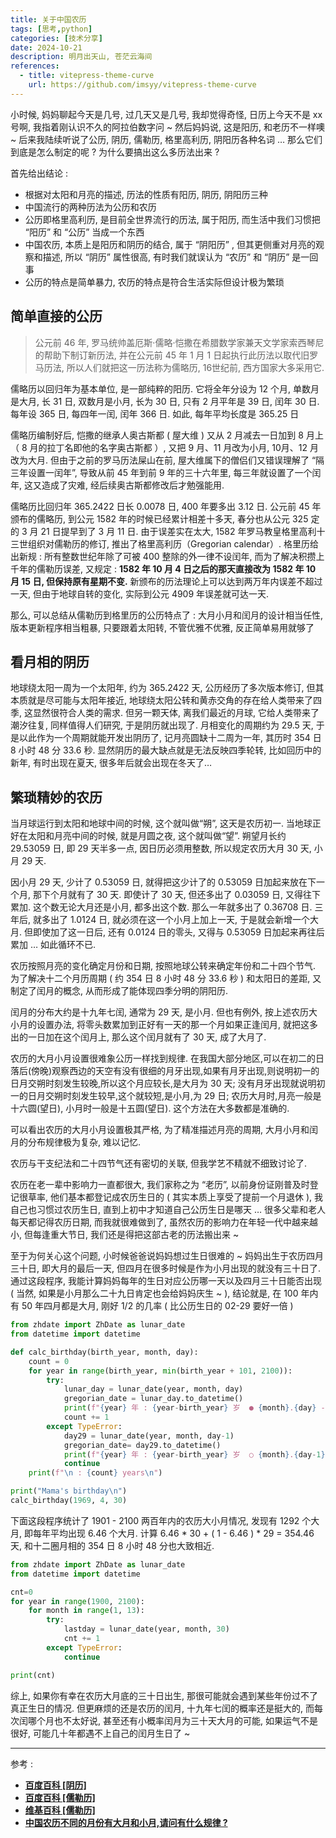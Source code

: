 ```yaml
---
title: 关于中国农历
tags: [思考,python]
categories: [技术分享]
date: 2024-10-21
description: 明月出天山, 苍茫云海间
references:
  - title: vitepress-theme-curve
    url: https://github.com/imsyy/vitepress-theme-curve
---
```



小时候, 妈妈聊起今天是几号, 过几天又是几号, 我却觉得奇怪, 日历上今天不是 xx 号啊, 我指着刚认识不久的阿拉伯数字问 ~ 然后妈妈说, 这是阳历, 和老历不一样噢 ~ 后来我陆续听说了公历, 阴历, 儒勒历, 格里高利历, 阴阳历各种名词 … 那么它们到底是怎么制定的呢 ? 为什么要搞出这么多历法出来 ?

首先给出结论 :

- 根据对太阳和月亮的描述, 历法的性质有阳历, 阴历, 阴阳历三种
- 中国流行的两种历法为公历和农历
- 公历即格里高利历, 是目前全世界流行的历法, 属于阳历, 而生活中我们习惯把 “阳历” 和 “公历” 当成一个东西
- 中国农历, 本质上是阳历和阴历的结合, 属于 “阴阳历” , 但其更侧重对月亮的观察和描述, 所以 “阴历” 属性很高, 有时我们就误认为 “农历” 和 “阴历” 是一回事
- 公历的特点是简单暴力, 农历的特点是符合生活实际但设计极为繁琐

## 简单直接的公历

> 公元前 46 年, 罗马统帅盖厄斯·儒略·恺撒在希腊数学家兼天文学家索西琴尼的帮助下制订新历法, 并在公元前 45 年 1 月 1 日起执行此历法以取代旧罗马历法, 所以人们就把这一历法称为儒略历, 16世纪前, 西方国家大多采用它.

儒略历以回归年为基本单位, 是一部纯粹的阳历. 它将全年分设为 12 个月, 单数月是大月, 长 31 日, 双数月是小月, 长为 30 日, 只有 2 月平年是 39 日, 闰年 30 日. 每年设 365 日, 每四年一闰, 闰年 366 日. 如此, 每年平均长度是 365.25 日

儒略历编制好后, 恺撒的继承人奥古斯都 ( 屋大维 ) 又从 2 月减去一日加到 8 月上（ 8 月的拉丁名即他的名字奥古斯都 ）, 又把 9 月、11 月改为小月, 10月、12 月改为大月. 但由于之前的罗马历法屎山在前, 屋大维属下的僧侣们又错误理解了 “隔三年设置一闰年”, 导致从前 45 年到前 9 年的三十六年里, 每三年就设置了一个闰年, 这又造成了灾难, 经后续奥古斯都修改后才勉强能用.

儒略历比回归年 365.2422 日长 0.0078 日, 400 年要多出 3.12 日. 公元前 45 年颁布的儒略历, 到公元 1582 年的时候已经累计相差十多天, 春分也从公元 325 定的 3 月 21 日提早到了 3 月 11 日. 由于误差实在太大,  1582 年罗马教皇格里高利十三世组织对儒勒历的修订, 推出了格里高利历（Gregorian calendar）. 格里历给出新规 : 所有整数世纪年除了可被 400 整除的外一律不设闰年, 而为了解决积攒上千年的儒勒历误差, 又规定 :  **1582 年 10 月 4 日之后的那天直接改为 1582 年 10 月 15 日, 但保持原有星期不变.** 新颁布的历法理论上可以达到两万年内误差不超过一天, 但由于地球自转的变化, 实际到公元 4909 年误差就可达一天. 

那么, 可以总结从儒勒历到格里历的公历特点了 : 大月小月和闰月的设计相当任性, 版本更新程序相当粗暴, 只要跟着太阳转, 不管优雅不优雅, 反正简单易用就够了
> 

## 看月相的阴历

地球绕太阳一周为一个太阳年, 约为 365.2422 天, 公历经历了多次版本修订, 但其本质就是尽可能与太阳年接近, 地球绕太阳公转和黄赤交角的存在给人类带来了四季, 这显然很符合人类的需求. 但另一颗天体, 离我们最近的月球, 它给人类带来了潮汐往复, 同样值得人们研究, 于是阴历就出现了. 月相变化的周期约为 29.5 天, 于是以此作为一个周期就能开发出阴历了, 记月亮圆缺十二周为一年, 其历时 354 日 8 小时 48 分 33.6 秒. 显然阴历的最大缺点就是无法反映四季轮转, 比如回历中的新年, 有时出现在夏天, 很多年后就会出现在冬天了…

## 繁琐精妙的农历

当月球运行到太阳和地球中间的时候, 这个就叫做“朔”, 这天是农历初一. 当地球正好在太阳和月亮中间的时候, 就是月圆之夜, 这个就叫做“望”. 朔望月长约 29.53059 日, 即 29 天半多一点, 因日历必须用整数, 所以规定农历大月 30 天, 小月 29 天. 
    
因小月 29 天, 少计了 0.53059 日, 就得把这少计了的 0.53059 日加起来放在下一个月, 那下个月就有了 30 天. 即使计了 30 天, 但还多出了 0.03059 日, 又得往下累加. 这个数无论大月还是小月, 都多出这个数. 那么一年就多出了 0.36708 日. 三年后, 就多出了 1.0124 日, 就必须在这一个小月上加上一天, 于是就会新增一个大月. 但即使加了这一日后, 还有 0.0124 日的零头, 又得与 0.53059 日加起来再往后累加 … 如此循环不已.
    
农历按照月亮的变化确定月份和日期, 按照地球公转来确定年份和二十四个节气. 为了解决十二个月历周期 ( 约 354 日 8 小时 48 分 33.6 秒 ) 和太阳日的差距, 又制定了闰月的概念, 从而形成了能体现四季分明的阴阳历. 
    
闰月的分布大约是十九年七闰, 通常为 29 天, 是小月. 但也有例外, 按上述农历大小月的设置办法, 将零头数累加到正好有一天的那一个月如果正逢闰月, 就把这多出的一日加在这个闰月上, 那么这个闰月就有了 30 天, 成了大月了.
    
农历的大月小月设置很难象公历一样找到规律. 在我国大部分地区,可以在初二的日落后(傍晚)观察西边的天空有没有很细的月牙出现,如果有月牙出现,则说明初一的日月交朔时刻发生较晚,所以这个月应较长,是大月为 30 天; 没有月牙出现就说明初一的日月交朔时刻发生较早,这个就较短,是小月,为 29 日; 农历大月时,月亮一般是十六圆(望日), 小月时一般是十五圆(望日). 这个方法在大多数都是准确的. 
    
可以看出农历的大月小月设置极其严格, 为了精准描述月亮的周期, 大月小月和闰月的分布规律极为复杂, 难以记忆.
    
农历与干支纪法和二十四节气还有密切的关联, 但我学艺不精就不细致讨论了.
    
农历在老一辈中影响力一直都很大, 我们家称之为 “老历”, 以前身份证刚普及时登记很草率, 他们基本都登记成农历生日的 ( 其实本质上享受了提前一个月退休 ), 我自己也习惯过农历生日, 直到上初中才知道自己公历生日是哪天 … 很多父辈和老人每天都记得农历日期, 而我就很难做到了, 虽然农历的影响力在年轻一代中越来越小, 但每逢重大节日, 我们还是得把这部古老的历法搬出来 ~ 



至于为何关心这个问题, 小时候爸爸说妈妈想过生日很难的 ~ 妈妈出生于农历四月三十日, 即大月的最后一天, 但四月在很多时候是作为小月出现的就没有三十日了. 通过这段程序, 我能计算妈妈每年的生日对应公历哪一天以及四月三十日能否出现 ( 当然, 如果是小月那么二十九日肯定也会给妈妈庆生 ~ ), 结论就是, 在 100 年内有 50 年四月都是大月, 刚好 1/2 的几率 ( 比公历生日的 02-29 要好一倍 ) 

```python
from zhdate import ZhDate as lunar_date
from datetime import datetime

def calc_birthday(birth_year, month, day):
    count = 0
    for year in range(birth_year, min(birth_year + 101, 2100)):
        try:
            lunar_day = lunar_date(year, month, day)
            gregorian_date = lunar_day.to_datetime()
            print(f"{year} 年 : {year-birth_year} 岁  ● {month}.{day} -->   {gregorian_date.date()}")
            count += 1
        except TypeError:
            day29 = lunar_date(year, month, day-1) 
            gregorian_date= day29.to_datetime()
            print(f"{year} 年 : {year-birth_year} 岁  ○ {month}.{day-1} -->   {gregorian_date.date()}")
            continue
    print(f"\n : {count} years\n")

print("Mama's birthday\n")
calc_birthday(1969, 4, 30)
```

下面这段程序统计了 1901 - 2100 两百年内的农历大小月情况, 发现有 1292 个大月, 即每年平均出现 6.46 个大月. 计算 6.46 * 30 + ( 1 - 6.46 ) * 29 = 354.46 天, 和十二圈月相的 354 日 8 小时 48 分也大致相近.

```python
from zhdate import ZhDate as lunar_date
from datetime import datetime

cnt=0
for year in range(1900, 2100):
    for month in range(1, 13):
        try:
            lastday = lunar_date(year, month, 30)
            cnt += 1
        except TypeError:
            continue

print(cnt)
```

综上, 如果你有幸在农历大月底的三十日出生, 那很可能就会遇到某些年份过不了真正生日的情况. 但更麻烦的还是农历的闰月, 十九年七闰的概率还是挺大的, 而每次闰哪个月也不太好说, 甚至还有小概率闰月为三十天大月的可能, 如果运气不是很好, 可能几十年都遇不上自己的闰月生日了 ~ 

---

参考 :

- [**百度百科 [阴历]**](https://baike.baidu.com/item/%E9%98%B4%E5%8E%86/450297?fr=ge_ala)
- [**百度百科 [儒勒历]**](https://baike.baidu.com/item/%E5%84%92%E7%95%A5%E5%8E%86/3052736?fromModule=search-result_lemma)
- [**维基百科 [儒勒历]**](https://zh.wikipedia.org/wiki/%E5%84%92%E7%95%A5%E6%9B%86)
- [**中国农历不同的月份有大月和小月,请问有什么规律 ?**](https://wenda.so.com/q/1656159618215984)